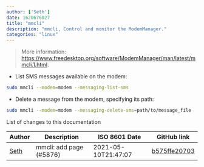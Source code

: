 ```yaml
---
author: ['Seth']
date: 1620676027
title: "mmcli"
description: "mmcli, Control and monitor the ModemManager."
categories: "linux"
---
```

> More information: <https://www.freedesktop.org/software/ModemManager/man/latest/mmcli.1.html>.

- List SMS messages available on the modem:

```bash
sudo mmcli --modem=modem --messaging-list-sms
```

- Delete a message from the modem, specifying its path:

```bash
sudo mmcli --modem=modem --messaging-delete-sms=path/to/message_file
```
List of changes to this documentation


Author | Description | ISO 8601 Date | GitHub link
------|-----|-----|-----
[Seth](mailto:seth@falco.fun) | mmcli: add page (#5876) | 2021-05-10T21:47:07 | [b575ffe20703](https://github.com/tldr-pages/tldr/commit/b575ffe207039a4fafa0d6e406a182b9c0316505)

